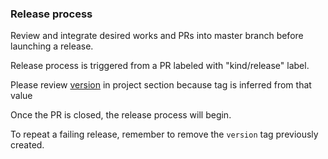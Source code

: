 ### Release process

Review and integrate desired works and PRs into master branch before launching a release.

Release process is triggered from a PR labeled with "kind/release" label.

Please review [version](./pyproject.toml) in project section because tag is inferred from that value

Once the PR is closed, the release process will begin.

To repeat a failing release, remember to remove the `version` tag previously created.